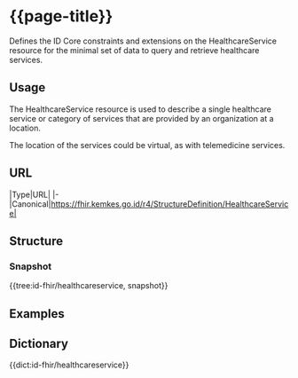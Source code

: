 # {{page-title}}
Defines the ID Core constraints and extensions on the HealthcareService resource for the minimal set of data to query and retrieve healthcare services.

## Usage
The HealthcareService resource is used to describe a single healthcare service or category of services that are provided by an organization at a location.

The location of the services could be virtual, as with telemedicine services.

## URL
|Type|URL|
|-
|Canonical|https://fhir.kemkes.go.id/r4/StructureDefinition/HealthcareService|

## Structure
### Snapshot
<div>
{{tree:id-fhir/healthcareservice, snapshot}}
</div>

## Examples

## Dictionary
{{dict:id-fhir/healthcareservice}} 
